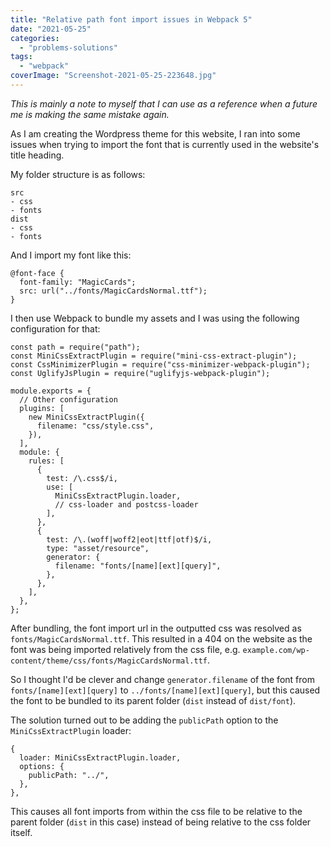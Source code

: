 ```yaml
---
title: "Relative path font import issues in Webpack 5"
date: "2021-05-25"
categories: 
  - "problems-solutions"
tags: 
  - "webpack"
coverImage: "Screenshot-2021-05-25-223648.jpg"
---
```


_This is mainly a note to myself that I can use as a reference when a future me is making the same mistake again._

As I am creating the Wordpress theme for this website, I ran into some issues when trying to import the font that is currently used in the website's title heading.

My folder structure is as follows:

```
src
- css
- fonts
dist
- css
- fonts
```

And I import my font like this:

```
@font-face {
  font-family: "MagicCards";
  src: url("../fonts/MagicCardsNormal.ttf");
}
```

I then use Webpack to bundle my assets and I was using the following configuration for that:

```
const path = require("path");
const MiniCssExtractPlugin = require("mini-css-extract-plugin");
const CssMinimizerPlugin = require("css-minimizer-webpack-plugin");
const UglifyJsPlugin = require("uglifyjs-webpack-plugin");

module.exports = {
  // Other configuration
  plugins: [
    new MiniCssExtractPlugin({
      filename: "css/style.css",
    }),
  ],
  module: {
    rules: [
      {
        test: /\.css$/i,
        use: [
          MiniCssExtractPlugin.loader,
          // css-loader and postcss-loader
        ],
      },
      {
        test: /\.(woff|woff2|eot|ttf|otf)$/i,
        type: "asset/resource",
        generator: {
          filename: "fonts/[name][ext][query]",
        },
      },
    ],
  },
};
```

After bundling, the font import url in the outputted css was resolved as `fonts/MagicCardsNormal.ttf`. This resulted in a 404 on the website as the font was being imported relatively from the css file, e.g. `example.com/wp-content/theme/css/fonts/MagicCardsNormal.ttf`.

So I thought I'd be clever and change `generator.filename` of the font from `fonts/[name][ext][query]` to `../fonts/[name][ext][query]`, but this caused the font to be bundled to its parent folder (`dist` instead of `dist/font`).

The solution turned out to be adding the `publicPath` option to the `MiniCssExtractPlugin` loader:

```
{
  loader: MiniCssExtractPlugin.loader,
  options: {
    publicPath: "../",
  },
},
```

This causes all font imports from within the css file to be relative to the parent folder (`dist` in this case) instead of being relative to the css folder itself.
